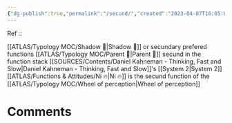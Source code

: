 ```yaml
---
{"dg-publish":true,"permalink":"/secund/","created":"2023-04-07T16:05:07.672+02:00","updated":"2023-04-07T19:03:38.082+02:00"}
---
```


Ref :: 

[[ATLAS/Typology MOC/Shadow 👤\|Shadow 👤]] or secundary prefered functions
[[ATLAS/Typology MOC/Parent 🤨\|Parent 🤨]] secund in the function stack
[[SOURCES/Contents/Daniel Kahneman - Thinking, Fast and Slow\|Daniel Kahneman - Thinking, Fast and Slow]]'s [[System 2\|System 2]] 
[[ATLAS/Functions & Attitudes/Ni 🔥\|Ni 🔥]] is the secund function of the [[ATLAS/Typology MOC/Wheel of perception\|Wheel of perception]]


# Comments 
<script src="https://utteranc.es/client.js"
        repo="Heart4sides/Comment_Section"
        issue-term="pathname"
        theme="gruvbox-dark"
        crossorigin="anonymous"
        async>
</script>